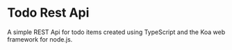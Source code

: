 ﻿# Todo Rest Api

A simple REST Api for todo items created using TypeScript and the Koa web framework for node.js.